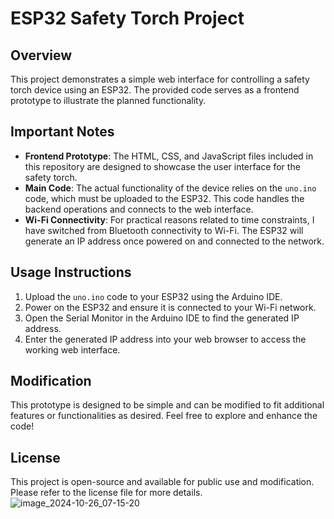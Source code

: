 # ESP32 Safety Torch Project

## Overview

This project demonstrates a simple web interface for controlling a safety torch device using an ESP32. The provided code serves as a frontend prototype to illustrate the planned functionality.

## Important Notes

- **Frontend Prototype**: The HTML, CSS, and JavaScript files included in this repository are designed to showcase the user interface for the safety torch. 
- **Main Code**: The actual functionality of the device relies on the `uno.ino` code, which must be uploaded to the ESP32. This code handles the backend operations and connects to the web interface.
- **Wi-Fi Connectivity**: For practical reasons related to time constraints, I have switched from Bluetooth connectivity to Wi-Fi. The ESP32 will generate an IP address once powered on and connected to the network.

## Usage Instructions

1. Upload the `uno.ino` code to your ESP32 using the Arduino IDE.
2. Power on the ESP32 and ensure it is connected to your Wi-Fi network.
3. Open the Serial Monitor in the Arduino IDE to find the generated IP address.
4. Enter the generated IP address into your web browser to access the working web interface.

## Modification

This prototype is designed to be simple and can be modified to fit additional features or functionalities as desired. Feel free to explore and enhance the code!

## License

This project is open-source and available for public use and modification. Please refer to the license file for more details.
![image_2024-10-26_07-15-20](https://github.com/user-attachments/assets/b282acef-0ac5-4cfe-984e-8da32643e399)

